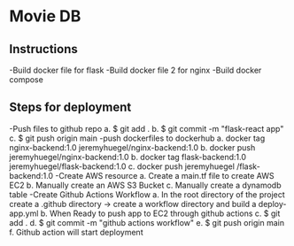 # Movie DB



## Instructions
-Build docker file for flask
-Build docker file 2 for nginx
-Build docker compose


## Steps for deployment
-Push files to github repo
  a. $ git add .
  b. $ git commit -m "flask-react app"
  c. $ git push origin main
-push dockerfiles to dockerhub
  a. docker tag nginx-backend:1.0 jeremyhuegel/nginx-backend:1.0
  b. docker push jeremyhuegel/nginx-backend:1.0
  b. docker tag flask-backend:1.0 jeremyhuegel/flask-backend:1.0
  c. docker push jeremyhuegel /flask-backend:1.0
-Create AWS resource
  a. Create a main.tf file to create AWS EC2
  b. Manually create an AWS S3 Bucket
  c. Manually create a dynamodb table
-Create Github Actions Workflow
  a. In the root directory of the project create a .github directory -> create a workflow directory and build a deploy-app.yml
  b. When Ready to push app to EC2 through github actions
  c. $ git add .
  d. $ git commit -m "github actions workflow"
  e. $ git push origin main
  f. Github action will start deployment
